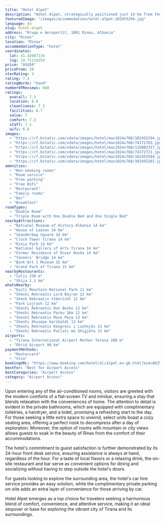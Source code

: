 ```yaml
---
title: "Hotel Alpet"
description: "Hotel Alpet, strategically positioned just 14 km from the bustling heart of Tirana and a mere 300 meters from Tirana Airport, stands out as a beacon of comfort and convenience for travelers."
featuredImage: "/images/accommodation/hotel-alpet-102455294.jpg"
language: en
slug: hotel-alpet
address: "Rruga e Aeroportit, 1001 Rinas, Albania"
city: "Rinas"
location: "Rinas"
accommodationType: "hotel"
coordinates:
  lat: 41.42087134
  lng: 19.71119259
price: "US$59"
priceFrom: 59
starRating: 3
rating: 7.3
ratingWords: "Good"
numberOfReviews: 668
ratings:
  overall: 7.3
  location: 8.8
  cleanliness: 7.3
  facilities: 6.7
  value: 7
  comfort: 7.3
  staff: 7.1
  wifi: 6.6
images:
  - "https://cf.bstatic.com/xdata/images/hotel/max1024x768/102455294.jpg?k=eaf1429285ee3a387d1d6f0233002bbb2351bdf178d560464656a3381129b67b&o=&hp=1"
  - "https://cf.bstatic.com/xdata/images/hotel/max1024x768/74172703.jpg?k=513f1dfd9c97a588f74679e07010b5b1095f3872f8f9856c01e5682afde5c854&o=&hp=1"
  - "https://cf.bstatic.com/xdata/images/hotel/max1024x768/116802357.jpg?k=15c51d0bcf70d937a5d79fbcf7218200d06d0933c379791e7df9605b77d0881d&o=&hp=1"
  - "https://cf.bstatic.com/xdata/images/hotel/max1024x768/74172721.jpg?k=29d99550b0e1272341d4f5fbec06f443b0434a154eb3ca98ff27d8bcf548757a&o=&hp=1"
  - "https://cf.bstatic.com/xdata/images/hotel/max1024x768/102455504.jpg?k=1ed20da0f6f5817df260925c81b02ac89b17a40acc2589100d0809a3bc002db6&o=&hp=1"
  - "https://cf.bstatic.com/xdata/images/hotel/max1024x768/102455281.jpg?k=a87031cb46806be09bc45496ae23a100be9b61aeb0c42ee9dbaaa9af6e7cc965&o=&hp=1"
amenities:
  - "Non-smoking rooms"
  - "Room service"
  - "Free parking"
  - "Free WiFi"
  - "Restaurant"
  - "Family rooms"
  - "Bar"
  - "Breakfast"
roomTypes:
  - "Double Room"
  - "Triple Room with One Double Bed and One Single Bed"
nearbyAttractions:
  - "National Museum of History Albania 14 km"
  - "House of Leaves 14 km"
  - "Skanderbeg Square 14 km"
  - "Clock Tower Tirana 14 km"
  - "Rinia Park 14 km"
  - "National Gallery of Arts Tirana 14 km"
  - "Former Residence of Enver Hoxha 14 km"
  - "Tanners' Bridge 14 km"
  - "Bunk'Art 1 Museum 15 km"
  - "Grand Park of Tirana 15 km"
nearbyRestaurants:
  - "Colis 250 m"
  - "Shija 1.1 km"
whatsNearby:
  - "Dajti Mountain National Park 11 km"
  - "Sheshi Rekreativ Lord Bajron 12 km"
  - "Shesh Rekreativ Yzberisht 12 km"
  - "Park Lojrash 12 km"
  - "Sheshi Rekreativ Don Bosko 12 km"
  - "Sheshi Rekreativ Parku 1Km 12 km"
  - "Sheshi Rekreativ Mine Peza 13 km"
  - "Sheshi Xhuzepe Garibaldi 13 km"
  - "Sheshi Rekreativ Kongresi i Lushnjës 13 km"
  - "Sheshi Rekreativ Pallati me Shigjeta 13 km"
airports:
  - "Tirana International Airport Mother Teresa 100 m"
  - "Ohrid Airport 90 km"
paymentMethods:
  - "Mastercard"
  - "Visa"
bookingURL: "https://www.booking.com/hotel/al/alpet.en-gb.html?aid=8035640"
bestFor: "Best for Airport Access"
bestCategories: "Airport Access"
category: "Airport Access"
---
```


Upon entering any of the air-conditioned rooms, visitors are greeted with the modern comforts of a flat-screen TV and minibar, ensuring a stay that blends relaxation with the conveniences of home. The attention to detail is evident in the private bathrooms, which are equipped with complimentary toiletries, a hairdryer, and a bidet, promising a refreshing start to the day. For those seeking a little extra space to unwind, select units boast a cozy seating area, offering a perfect nook to decompress after a day of exploration. Moreover, the option of rooms with mountain or city views allows guests to soak in the beauty of Rinas from the comfort of their accommodations.

The hotel's commitment to guest satisfaction is further demonstrated by its 24-hour front desk service, ensuring assistance is always at hand, regardless of the hour. For a taste of local flavors or a relaxing drink, the on-site restaurant and bar serve as convenient options for dining and socializing without having to step outside the hotel's doors.

For guests looking to explore the surrounding area, the hotel's car hire service provides an easy solution, while the complimentary private parking on-site adds an extra layer of convenience for those arriving by car.

Hotel Alpet emerges as a top choice for travelers seeking a harmonious blend of comfort, convenience, and attentive service, making it an ideal stopover or base for exploring the vibrant city of Tirana and its surroundings.